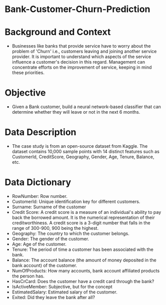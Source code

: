 # Bank-Customer-Churn-Prediction

# Background and Context
-	Businesses like banks that provide service have to worry about the problem of 'Churn' i.e., customers leaving and joining another service provider. It is important to understand which aspects of the service influence a customer's decision in this regard. Management can concentrate efforts on the improvement of service, keeping in mind these priorities.

# Objective
-	Given a Bank customer, build a neural network-based classifier that can determine whether they will leave or not in the next 6 months.

# Data Description
-	The case study is from an open-source dataset from Kaggle. The dataset contains 10,000 sample points with 14 distinct features such as CustomerId, CreditScore, Geography, Gender, Age, Tenure, Balance, etc.

# Data Dictionary
-	RowNumber: Row number.
-	CustomerId: Unique identification key for different customers.
-	Surname: Surname of the customer
-	Credit Score: A credit score is a measure of an individual's ability to pay back the borrowed amount. It is the numerical representation of their creditworthiness. A credit score is a 3-digit number that falls in the range of 300-900, 900 being the highest.
-	Geography: The country to which the customer belongs.
-	Gender: The gender of the customer.
-	Age: Age of the customer.
-	Tenure: The period of time a customer has been associated with the bank.
-	Balance: The account balance (the amount of money deposited in the bank account) of the customer.
-	NumOfProducts: How many accounts, bank account affiliated products the person has.
-	HasCrCard: Does the customer have a credit card through the bank?
-	IsActiveMember: Subjective, but for the concept
-	EstimatedSalary: Estimated salary of the customer.
-	Exited: Did they leave the bank after all?

